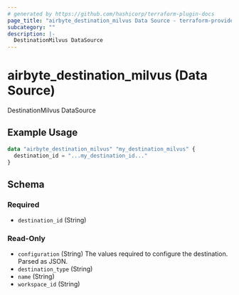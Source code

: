 ```yaml
---
# generated by https://github.com/hashicorp/terraform-plugin-docs
page_title: "airbyte_destination_milvus Data Source - terraform-provider-airbyte"
subcategory: ""
description: |-
  DestinationMilvus DataSource
---
```


# airbyte_destination_milvus (Data Source)

DestinationMilvus DataSource

## Example Usage

```terraform
data "airbyte_destination_milvus" "my_destination_milvus" {
  destination_id = "...my_destination_id..."
}
```

<!-- schema generated by tfplugindocs -->
## Schema

### Required

- `destination_id` (String)

### Read-Only

- `configuration` (String) The values required to configure the destination. Parsed as JSON.
- `destination_type` (String)
- `name` (String)
- `workspace_id` (String)


